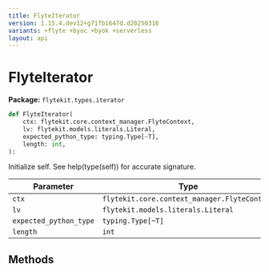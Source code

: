 ```yaml
---
title: FlyteIterator
version: 1.15.4.dev12+g71fb1647d.d20250316
variants: +flyte +byoc +byok +serverless
layout: api
---
```


# FlyteIterator

**Package:** `flytekit.types.iterator`

```python
def FlyteIterator(
    ctx: flytekit.core.context_manager.FlyteContext,
    lv: flytekit.models.literals.Literal,
    expected_python_type: typing.Type[~T],
    length: int,
):
```
Initialize self.  See help(type(self)) for accurate signature.


| Parameter | Type |
|-|-|
| `ctx` | `flytekit.core.context_manager.FlyteContext` |
| `lv` | `flytekit.models.literals.Literal` |
| `expected_python_type` | `typing.Type[~T]` |
| `length` | `int` |
## Methods

